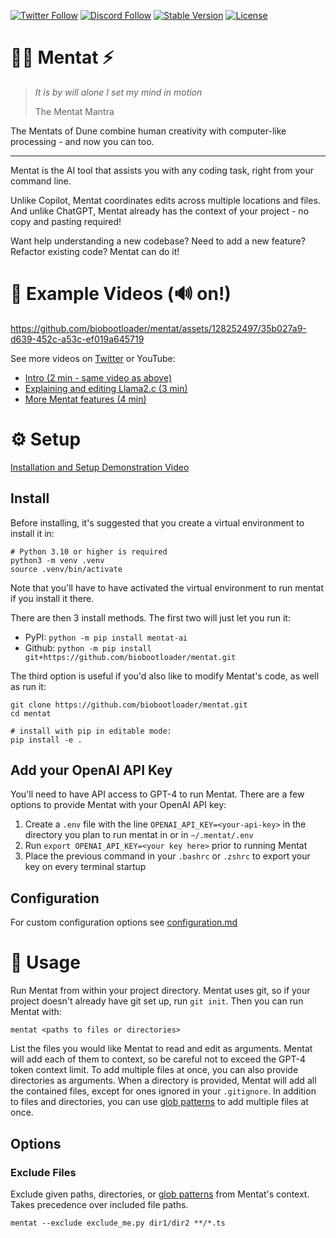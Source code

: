 [![Twitter Follow](https://img.shields.io/twitter/follow/bio_bootloader?style=social)](https://twitter.com/bio_bootloader)
[![Discord Follow](https://dcbadge.vercel.app/api/server/XbPdxAMJte?style=flat)](https://discord.gg/zbvd9qx9Pb)
[![Stable Version](https://img.shields.io/pypi/v/mentat-ai?color=blue)](https://pypi.org/project/mentat-ai/)
[![License](https://img.shields.io/pypi/l/mentat-ai.svg)](https://github.com/biobootloader/mentat/blob/main/LICENSE)

# 🧙‍♂️ Mentat ⚡

> _It is by will alone I set my mind in motion_
> 
> The Mentat Mantra

The Mentats of Dune combine human creativity with computer-like processing - and now you can too.

---

Mentat is the AI tool that assists you with any coding task, right from your command line.

Unlike Copilot, Mentat coordinates edits across multiple locations and files. And unlike ChatGPT, Mentat already has the context of your project - no copy and pasting required!

Want help understanding a new codebase? Need to add a new feature? Refactor existing code? Mentat can do it!

# 🍿 Example Videos (🔊 on!)

https://github.com/biobootloader/mentat/assets/128252497/35b027a9-d639-452c-a53c-ef019a645719

See more videos on [Twitter](https://twitter.com/bio_bootloader/status/1683906735248125955) or YouTube:
- [Intro (2 min - same video as above)](https://www.youtube.com/watch?v=lODjaWclwpY)
- [Explaining and editing Llama2.c (3 min)](https://www.youtube.com/watch?v=qSyTWMFOjPs)
- [More Mentat features (4 min)](https://www.youtube.com/watch?v=YJLDIqq8k2A)

# ⚙️ Setup

[Installation and Setup Demonstration Video](https://www.youtube.com/watch?v=bVJP8hY8uRM)

## Install

Before installing, it's suggested that you create a virtual environment to install it in:

```
# Python 3.10 or higher is required
python3 -m venv .venv
source .venv/bin/activate
```

Note that you'll have to have activated the virtual environment to run mentat if you install it there.

There are then 3 install methods. The first two will just let you run it:
- PyPI: `python -m pip install mentat-ai`
- Github: `python -m pip install git+https://github.com/biobootloader/mentat.git`

The third option is useful if you'd also like to modify Mentat's code, as well as run it:

```
git clone https://github.com/biobootloader/mentat.git
cd mentat

# install with pip in editable mode:
pip install -e .
```

## Add your OpenAI API Key

You'll need to have API access to GPT-4 to run Mentat. There are a few options to provide Mentat with your OpenAI API key:

1. Create a `.env` file with the line `OPENAI_API_KEY=<your-api-key>` in the directory you plan to run mentat in or in `~/.mentat/.env`
2. Run `export OPENAI_API_KEY=<your key here>` prior to running Mentat
3. Place the previous command in your `.bashrc` or `.zshrc` to export your key on every terminal startup

## Configuration

For custom configuration options see [configuration.md](docs/configuration.md)


# 🚀 Usage

Run Mentat from within your project directory. Mentat uses git, so if your project doesn't already have git set up, run `git init`. Then you can run Mentat with:

`mentat <paths to files or directories>`

List the files you would like Mentat to read and edit as arguments. Mentat will add each of them to context, so be careful not to exceed the GPT-4 token context limit. To add multiple files at once, you can also provide directories as arguments. When a directory is provided, Mentat will add all the contained files, except for ones ignored in your `.gitignore`. In addition to files and directories, you can use [glob patterns](https://docs.python.org/3/library/glob.html) to add multiple files at once.

## Options

### Exclude Files

Exclude given paths, directories, or [glob patterns](https://docs.python.org/3/library/glob.html) from Mentat's context. Takes precedence over included file paths.
```
mentat --exclude exclude_me.py dir1/dir2 **/*.ts
```
